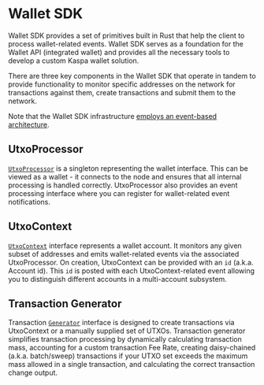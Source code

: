 # Wallet SDK

Wallet SDK provides a set of primitives built in Rust that help the client to process wallet-related events.  Wallet SDK serves as a foundation for the Wallet API (integrated wallet) and provides all the necessary tools to develop a custom Kaspa wallet solution.

There are three key components in the Wallet SDK that operate in tandem to provide functionality to monitor specific addresses on the network for transactions against them, create transactions and submit them to the network.

Note that the Wallet SDK infrastructure [employs an event-based architecture](./events/index.md).

## UtxoProcessor

[`UtxoProcessor`](https://kaspa.aspectron.org/docs/classes/UtxoProcessor.html) is a singleton representing the wallet interface. This can be viewed as a wallet - it connects to the node and ensures that all internal processing is handled correctly.  UtxoProcessor also provides an event processing interface where you can register for wallet-related event notifications.

## UtxoContext

[`UtxoContext`](https://kaspa.aspectron.org/docs/classes/UtxoContext.html) interface represents a wallet account. It monitors any given subset of addresses and emits wallet-related events via the associated UtxoProcessor.  On creation, UtxoContext can be provided with an `id` (a.k.a. Account id). This `id` is posted with each UtxoContext-related event allowing you to distinguish different accounts in a multi-account subsystem.

## Transaction Generator

Transaction [`Generator`](https://kaspa.aspectron.org/docs/classes/Generator.html) interface is designed to create transactions via UtxoContext or a manually supplied set of UTXOs.  Transaction generator simplifies transaction processing by dynamically calculating transaction mass, accounting for a custom transaction Fee Rate, creating daisy-chained (a.k.a. batch/sweep) transactions if your UTXO set exceeds the maximum mass allowed in a single transaction, and calculating the correct transaction change output.

